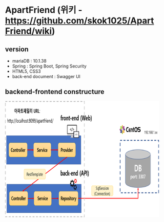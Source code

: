 # ApartFriend (위키 - https://github.com/skok1025/ApartFriend/wiki)
## version
- mariaDB : 10.1.38
- Spring : Spring Boot, Spring Security
- HTML5, CSS3 
- back-end document : Swagger UI

## backend-frontend constructure
<img src="https://github.com/skok1025/ApartFriend/blob/master/docs/4.etc/apartfriend%20backend%2C%20frontend%20%EC%84%A4%EA%B3%84.png" width=800 height=380/>
